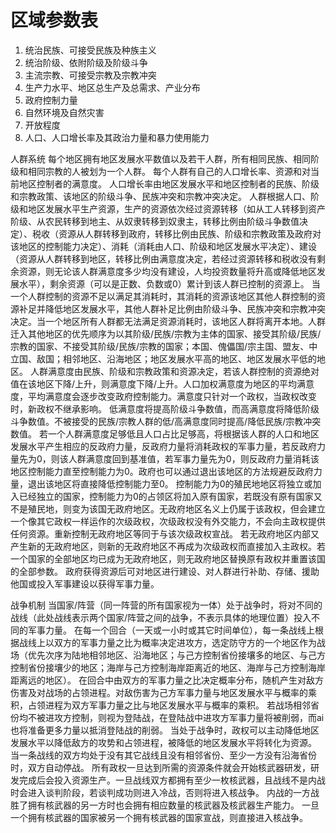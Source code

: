 # 区域参数表

1. 统治民族、可接受民族及种族主义
2. 统治阶级、依附阶级及阶级斗争
3. 主流宗教、可接受宗教及宗教冲突
4. 生产力水平、地区总生产及总需求、产业分布
5. 政府控制力量
6. 自然环境及自然灾害
7. 开放程度
8. 人口、人口增长率及其政治力量和暴力使用能力

人群系统
每个地区拥有地区发展水平数值以及若干人群，所有相同民族、相同阶级和相同宗教的人被划为一个人群。
每个人群有自己的人口增长率、资源和对当前地区控制者的满意度。
人口增长率由地区发展水平和地区控制者的民族、阶级和宗教政策、该地区的阶级斗争、民族冲突和宗教冲突决定。
人群根据人口、阶级和地区发展水平生产资源，生产的资源依次经过资源转移（如从工人转移到资产阶级、从农民转移到地主、从奴隶转移到奴隶主，转移比例由阶级斗争数值决定）、税收（资源从人群转移到政府，转移比例由民族、阶级和宗教政策及政府对该地区的控制能力决定）、消耗（消耗由人口、阶级和地区发展水平决定）、建设（资源从人群转移到地区，转移比例由满意度决定，若经过资源转移和税收没有剩余资源，则无论该人群满意度多少均没有建设，人均投资数量将升高或降低地区发展水平），剩余资源（可以是正数、负数或0）累计到该人群已控制的资源上。
当一个人群控制的资源不足以满足其消耗时，其消耗的资源该地区其他人群控制的资源补足并降低地区发展水平，其他人群补足比例由阶级斗争、民族冲突和宗教冲突决定。当一个地区所有人群都无法满足资源消耗时，该地区人群将离开本地。人群迁入其他地区的优先顺序为以其阶级/民族/宗教为主体的国家、接受其阶级/民族/宗教的国家、不接受其阶级/民族/宗教的国家；本国、傀儡国/宗主国、盟友、中立国、敌国；相邻地区、沿海地区；地区发展水平高的地区、地区发展水平低的地区。
人群满意度由民族、阶级和宗教政策和资源决定，若该人群控制的资源绝对值在该地区下降/上升，则满意度下降/上升。人口加权满意度为地区的平均满意度，平均满意度会逐步改变政府控制能力。满意度只针对一个政权，当政权改变时，新政权不继承影响。
低满意度将提高阶级斗争数值，而高满意度将降低阶级斗争数值。不被接受的民族/宗教人群的低/高满意度同时提高/降低民族/宗教冲突数值。
若一个人群满意度足够低且人口占比足够高，将根据该人群的人口和地区发展水平产生相应的反政府力量，反政府力量将消耗政权的军事力量，若反政府力量先为0，则该人群满意度回到基准值，若军事力量先为0，则反政府力量消耗该地区控制能力直至控制能力为0。政府也可以通过退出该地区的方法规避反政府力量，退出该地区将直接降低控制能力至0。
控制能力为0的殖民地地区将独立或加入已经独立的国家，控制能力为0的占领区将加入原有国家，若既没有原有国家又不是殖民地，则变为该国无政府地区。无政府地区名义上仍属于该政权，但会建立一个像其它政权一样运作的次级政权，次级政权没有外交能力，不会向主政权提供任何资源。重新控制无政府地区等同于与该次级政权宣战。
若无政府地区内部又产生新的无政府地区，则新的无政府地区不再成为次级政权而直接加入主政权。若一个国家的全部地区均已成为无政府地区，则无政府地区替换原有政权并重置该国的全部参数。
政府获得资源后可对地区进行建设、对人群进行补助、存储、援助他国或投入军事建设以获得军事力量。

战争机制
当国家/阵营（同一阵营的所有国家视为一体）处于战争时，将对不同的战线（此处战线表示两个国家/阵营之间的战争，不表示具体的地理位置）投入不同的军事力量。
在每一个回合（一天或一小时或其它时间单位），每一条战线上根据战线上以双方的军事力量之比为概率决定进攻方，选定防守方的一个地区作为战场（优先次序为陆地相邻地区、沿海地区；与己方控制省份接壤多的地区、与己方控制省份接壤少的地区；海岸与己方控制海岸距离近的地区、海岸与己方控制海岸距离远的地区）。
在回合中由双方的军事力量之比决定概率分布，随机产生对敌方伤害及对战场的占领进程。对敌伤害为己方军事力量与地区发展水平与概率的乘积，占领进程为双方军事力量之比与地区发展水平与概率的乘积。
若战场相邻省份均不被进攻方控制，则视为登陆战，在登陆战中进攻方军事力量将被削弱，而ai也将准备更多力量以抵消登陆战的削弱。
当处于战争时，政权可以主动降低地区发展水平以降低敌方的攻势和占领进程，被降低的地区发展水平将转化为资源。
当一条战线的双方均处于没有其它战线且没有相邻省份、至少一方没有沿海省份时，双方自动停战。
所有政权一旦达到所需的资源条件就会开始核武器研发，研发完成后会投入资源生产。一旦战线双方都拥有至少一枚核武器，且战线不是内战时会进入谈判阶段，若谈判成功则进入冷战，否则将进入核战争。
内战的一方战胜了拥有核武器的另一方时也会拥有相应数量的核武器及核武器生产能力。
一旦一个拥有核武器的国家被另一个拥有核武器的国家宣战，则直接进入核战争。